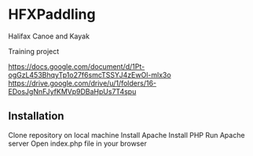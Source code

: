 # HFXPaddling

Halifax Canoe and Kayak 

Training project

https://docs.google.com/document/d/1Pt-ogGzL453BhqyTp1o27f6smcTSSYJ4zEwOl-mlx3o
https://drive.google.com/drive/u/1/folders/16-EDosJgNnFJyfKMVp9DBaHpUs7T4spu

## Installation
Clone repository on local machine
Install Apache 
Install PHP
Run Apache server
Open index.php file in your browser
